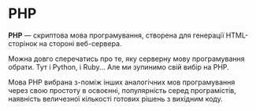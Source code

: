 # PHP

**PHP** — скриптова мова програмування, створена для генерації HTML-сторінок на стороні веб-сервера.

Можна довго сперечатись про те, яку серверну мову програмування обрати. Тут і Python, і Ruby... Але ми зупинимо свій вибір на PHP.

Мова PHP вибрана з-поміж інших аналогічних мов програмування через свою простоту в освоєнні, популярність серед програмістів, наявність величезної кількості готових рішень з вихідним коду.